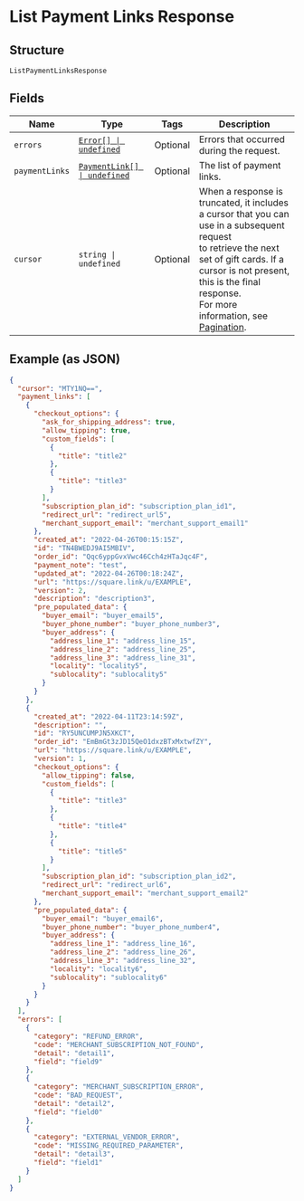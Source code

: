 
# List Payment Links Response

## Structure

`ListPaymentLinksResponse`

## Fields

| Name | Type | Tags | Description |
|  --- | --- | --- | --- |
| `errors` | [`Error[] \| undefined`](../../doc/models/error.md) | Optional | Errors that occurred during the request. |
| `paymentLinks` | [`PaymentLink[] \| undefined`](../../doc/models/payment-link.md) | Optional | The list of payment links. |
| `cursor` | `string \| undefined` | Optional | When a response is truncated, it includes a cursor that you can use in a subsequent request<br>to retrieve the next set of gift cards. If a cursor is not present, this is the final response.<br>For more information, see [Pagination](https://developer.squareup.com/docs/basics/api101/pagination). |

## Example (as JSON)

```json
{
  "cursor": "MTY1NQ==",
  "payment_links": [
    {
      "checkout_options": {
        "ask_for_shipping_address": true,
        "allow_tipping": true,
        "custom_fields": [
          {
            "title": "title2"
          },
          {
            "title": "title3"
          }
        ],
        "subscription_plan_id": "subscription_plan_id1",
        "redirect_url": "redirect_url5",
        "merchant_support_email": "merchant_support_email1"
      },
      "created_at": "2022-04-26T00:15:15Z",
      "id": "TN4BWEDJ9AI5MBIV",
      "order_id": "Qqc6yppGvxVwc46Cch4zHTaJqc4F",
      "payment_note": "test",
      "updated_at": "2022-04-26T00:18:24Z",
      "url": "https://square.link/u/EXAMPLE",
      "version": 2,
      "description": "description3",
      "pre_populated_data": {
        "buyer_email": "buyer_email5",
        "buyer_phone_number": "buyer_phone_number3",
        "buyer_address": {
          "address_line_1": "address_line_15",
          "address_line_2": "address_line_25",
          "address_line_3": "address_line_31",
          "locality": "locality5",
          "sublocality": "sublocality5"
        }
      }
    },
    {
      "created_at": "2022-04-11T23:14:59Z",
      "description": "",
      "id": "RY5UNCUMPJN5XKCT",
      "order_id": "EmBmGt3zJD15QeO1dxzBTxMxtwfZY",
      "url": "https://square.link/u/EXAMPLE",
      "version": 1,
      "checkout_options": {
        "allow_tipping": false,
        "custom_fields": [
          {
            "title": "title3"
          },
          {
            "title": "title4"
          },
          {
            "title": "title5"
          }
        ],
        "subscription_plan_id": "subscription_plan_id2",
        "redirect_url": "redirect_url6",
        "merchant_support_email": "merchant_support_email2"
      },
      "pre_populated_data": {
        "buyer_email": "buyer_email6",
        "buyer_phone_number": "buyer_phone_number4",
        "buyer_address": {
          "address_line_1": "address_line_16",
          "address_line_2": "address_line_26",
          "address_line_3": "address_line_32",
          "locality": "locality6",
          "sublocality": "sublocality6"
        }
      }
    }
  ],
  "errors": [
    {
      "category": "REFUND_ERROR",
      "code": "MERCHANT_SUBSCRIPTION_NOT_FOUND",
      "detail": "detail1",
      "field": "field9"
    },
    {
      "category": "MERCHANT_SUBSCRIPTION_ERROR",
      "code": "BAD_REQUEST",
      "detail": "detail2",
      "field": "field0"
    },
    {
      "category": "EXTERNAL_VENDOR_ERROR",
      "code": "MISSING_REQUIRED_PARAMETER",
      "detail": "detail3",
      "field": "field1"
    }
  ]
}
```


